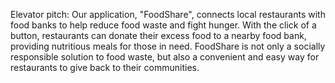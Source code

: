 Elevator pitch: Our application, "FoodShare", connects local restaurants with food banks to help reduce food waste and fight hunger. With the click of a button, restaurants can donate their excess food to a nearby food bank, providing nutritious meals for those in need. FoodShare is not only a socially responsible solution to food waste, but also a convenient and easy way for restaurants to give back to their communities.